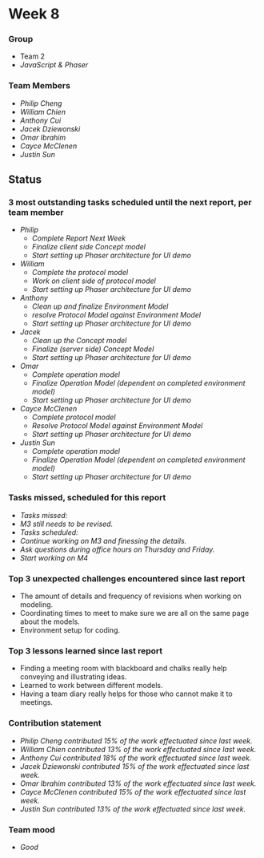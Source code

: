 # Week 8

### Group

 * Team 2
 * *JavaScript & Phaser*

### Team Members

 * *Philip Cheng*
 * *William Chien*
 * *Anthony Cui*
 * *Jacek Dziewonski*
 * *Omar Ibrahim*
 * *Cayce McClenen*
 * *Justin Sun*

## Status

### 3 most outstanding tasks scheduled until the next report, per team member

 * *Philip*
   * *Complete Report Next Week*
   * *Finalize client side Concept model*
   * *Start setting up Phaser architecture for UI demo*
 * *William*
    * *Complete the protocol model* 
    * *Work on client side of protocol model*
    * *Start setting up Phaser architecture for UI demo*
*   *Anthony*
    * *Clean up and finalize Environment Model*
    * *resolve Protocol Model against Environment Model*
    * *Start setting up Phaser architecture for UI demo*
* *Jacek*
    * *Clean up the Concept model*
    * *Finalize (server side) Concept Model*
    * *Start setting up Phaser architecture for UI demo*
* *Omar*
    * *Complete operation model*
    * *Finalize Operation Model (dependent on completed environment model)*
    * *Start setting up Phaser architecture for UI demo*
 * *Cayce McClenen*
    * *Complete protocol model*
    * *Resolve Protocol Model against Environment Model*
    * *Start setting up Phaser architecture for UI demo*
 * *Justin Sun*
    * *Complete operation model*
    * *Finalize Operation Model (dependent on completed environment model)*
    * *Start setting up Phaser architecture for UI demo*

### Tasks missed, scheduled for this report
 
 * *Tasks missed:*
 * *M3 still needs to be revised.*
 * *Tasks scheduled:* 
 * *Continue working on M3 and finessing the details.*
 * *Ask questions during office hours on Thursday and Friday.*
 * *Start working on M4*

### Top 3 unexpected challenges encountered since last report

 * The amount of details and frequency of revisions when working on modeling.
 * Coordinating times to meet to make sure we are all on the same page about the models.
 * Environment setup for coding.

### Top 3 lessons learned since last report

 *  Finding a meeting room with blackboard and chalks really help conveying and illustrating ideas.
 *  Learned to work between different models.
 *  Having a team diary really helps for those who cannot make it to meetings.

### Contribution statement

 * *Philip Cheng contributed 15% of the work effectuated since last week.*
 * *William Chien contributed 13% of the work effectuated since last week.*
 * *Anthony Cui contributed 18% of the work effectuated since last week.*
 * *Jacek Dziewonski contributed 15% of the work effectuated since last week.*
 * *Omar Ibrahim contributed 13% of the work effectuated since last week.*
 * *Cayce McClenen contributed 15% of the work effectuated since last week.*
 * *Justin Sun contributed 13% of the work effectuated since last week.*

### Team mood

 * *Good*
